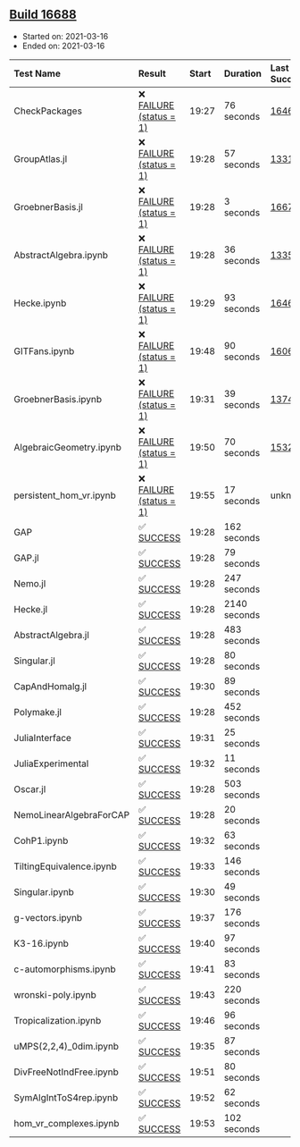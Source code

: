 ## [Build 16688](https://oscarci.mathematik.uni-kl.de/job/oscar/16688/)

* Started on: 2021-03-16
* Ended on: 2021-03-16

| Test Name    | Result | Start | Duration | Last Success | First Failure |
|:-------------|:-------|:------|:---------|:-------------|:--------------|
| CheckPackages | ❌ [FAILURE (status = 1)](https://oscarci.mathematik.uni-kl.de/job/oscar/16688/artifact/logs/build-16688/CheckPackages.log) | 19:27 | 76 seconds | [16463](https://oscarci.mathematik.uni-kl.de/job/oscar/16463/) | [16464](https://oscarci.mathematik.uni-kl.de/job/oscar/16464/) |
| GroupAtlas.jl | ❌ [FAILURE (status = 1)](https://oscarci.mathematik.uni-kl.de/job/oscar/16688/artifact/logs/build-16688/GroupAtlas.jl.log) | 19:28 | 57 seconds | [13311](https://oscarci.mathematik.uni-kl.de/job/oscar/13311/) | [13312](https://oscarci.mathematik.uni-kl.de/job/oscar/13312/) |
| GroebnerBasis.jl | ❌ [FAILURE (status = 1)](https://oscarci.mathematik.uni-kl.de/job/oscar/16688/artifact/logs/build-16688/GroebnerBasis.jl.log) | 19:28 | 3 seconds | [16676](https://oscarci.mathematik.uni-kl.de/job/oscar/16676/) | [16677](https://oscarci.mathematik.uni-kl.de/job/oscar/16677/) |
| AbstractAlgebra.ipynb | ❌ [FAILURE (status = 1)](https://oscarci.mathematik.uni-kl.de/job/oscar/16688/artifact/logs/build-16688/AbstractAlgebra.ipynb.log) | 19:28 | 36 seconds | [13355](https://oscarci.mathematik.uni-kl.de/job/oscar/13355/) | [13356](https://oscarci.mathematik.uni-kl.de/job/oscar/13356/) |
| Hecke.ipynb | ❌ [FAILURE (status = 1)](https://oscarci.mathematik.uni-kl.de/job/oscar/16688/artifact/logs/build-16688/Hecke.ipynb.log) | 19:29 | 93 seconds | [16463](https://oscarci.mathematik.uni-kl.de/job/oscar/16463/) | [16464](https://oscarci.mathematik.uni-kl.de/job/oscar/16464/) |
| GITFans.ipynb | ❌ [FAILURE (status = 1)](https://oscarci.mathematik.uni-kl.de/job/oscar/16688/artifact/logs/build-16688/GITFans.ipynb.log) | 19:48 | 90 seconds | [16068](https://oscarci.mathematik.uni-kl.de/job/oscar/16068/) | [16069](https://oscarci.mathematik.uni-kl.de/job/oscar/16069/) |
| GroebnerBasis.ipynb | ❌ [FAILURE (status = 1)](https://oscarci.mathematik.uni-kl.de/job/oscar/16688/artifact/logs/build-16688/GroebnerBasis.ipynb.log) | 19:31 | 39 seconds | [13748](https://oscarci.mathematik.uni-kl.de/job/oscar/13748/) | [13749](https://oscarci.mathematik.uni-kl.de/job/oscar/13749/) |
| AlgebraicGeometry.ipynb | ❌ [FAILURE (status = 1)](https://oscarci.mathematik.uni-kl.de/job/oscar/16688/artifact/logs/build-16688/AlgebraicGeometry.ipynb.log) | 19:50 | 70 seconds | [15322](https://oscarci.mathematik.uni-kl.de/job/oscar/15322/) | [15323](https://oscarci.mathematik.uni-kl.de/job/oscar/15323/) |
| persistent_hom_vr.ipynb | ❌ [FAILURE (status = 1)](https://oscarci.mathematik.uni-kl.de/job/oscar/16688/artifact/logs/build-16688/persistent_hom_vr.ipynb.log) | 19:55 | 17 seconds | unknown | unknown |
| GAP | ✅ [SUCCESS](https://oscarci.mathematik.uni-kl.de/job/oscar/16688/artifact/logs/build-16688/GAP.log) | 19:28 | 162 seconds |  |  |
| GAP.jl | ✅ [SUCCESS](https://oscarci.mathematik.uni-kl.de/job/oscar/16688/artifact/logs/build-16688/GAP.jl.log) | 19:28 | 79 seconds |  |  |
| Nemo.jl | ✅ [SUCCESS](https://oscarci.mathematik.uni-kl.de/job/oscar/16688/artifact/logs/build-16688/Nemo.jl.log) | 19:28 | 247 seconds |  |  |
| Hecke.jl | ✅ [SUCCESS](https://oscarci.mathematik.uni-kl.de/job/oscar/16688/artifact/logs/build-16688/Hecke.jl.log) | 19:28 | 2140 seconds |  |  |
| AbstractAlgebra.jl | ✅ [SUCCESS](https://oscarci.mathematik.uni-kl.de/job/oscar/16688/artifact/logs/build-16688/AbstractAlgebra.jl.log) | 19:28 | 483 seconds |  |  |
| Singular.jl | ✅ [SUCCESS](https://oscarci.mathematik.uni-kl.de/job/oscar/16688/artifact/logs/build-16688/Singular.jl.log) | 19:28 | 80 seconds |  |  |
| CapAndHomalg.jl | ✅ [SUCCESS](https://oscarci.mathematik.uni-kl.de/job/oscar/16688/artifact/logs/build-16688/CapAndHomalg.jl.log) | 19:30 | 89 seconds |  |  |
| Polymake.jl | ✅ [SUCCESS](https://oscarci.mathematik.uni-kl.de/job/oscar/16688/artifact/logs/build-16688/Polymake.jl.log) | 19:28 | 452 seconds |  |  |
| JuliaInterface | ✅ [SUCCESS](https://oscarci.mathematik.uni-kl.de/job/oscar/16688/artifact/logs/build-16688/JuliaInterface.log) | 19:31 | 25 seconds |  |  |
| JuliaExperimental | ✅ [SUCCESS](https://oscarci.mathematik.uni-kl.de/job/oscar/16688/artifact/logs/build-16688/JuliaExperimental.log) | 19:32 | 11 seconds |  |  |
| Oscar.jl | ✅ [SUCCESS](https://oscarci.mathematik.uni-kl.de/job/oscar/16688/artifact/logs/build-16688/Oscar.jl.log) | 19:28 | 503 seconds |  |  |
| NemoLinearAlgebraForCAP | ✅ [SUCCESS](https://oscarci.mathematik.uni-kl.de/job/oscar/16688/artifact/logs/build-16688/NemoLinearAlgebraForCAP.log) | 19:28 | 20 seconds |  |  |
| CohP1.ipynb | ✅ [SUCCESS](https://oscarci.mathematik.uni-kl.de/job/oscar/16688/artifact/logs/build-16688/CohP1.ipynb.log) | 19:32 | 63 seconds |  |  |
| TiltingEquivalence.ipynb | ✅ [SUCCESS](https://oscarci.mathematik.uni-kl.de/job/oscar/16688/artifact/logs/build-16688/TiltingEquivalence.ipynb.log) | 19:33 | 146 seconds |  |  |
| Singular.ipynb | ✅ [SUCCESS](https://oscarci.mathematik.uni-kl.de/job/oscar/16688/artifact/logs/build-16688/Singular.ipynb.log) | 19:30 | 49 seconds |  |  |
| g-vectors.ipynb | ✅ [SUCCESS](https://oscarci.mathematik.uni-kl.de/job/oscar/16688/artifact/logs/build-16688/g-vectors.ipynb.log) | 19:37 | 176 seconds |  |  |
| K3-16.ipynb | ✅ [SUCCESS](https://oscarci.mathematik.uni-kl.de/job/oscar/16688/artifact/logs/build-16688/K3-16.ipynb.log) | 19:40 | 97 seconds |  |  |
| c-automorphisms.ipynb | ✅ [SUCCESS](https://oscarci.mathematik.uni-kl.de/job/oscar/16688/artifact/logs/build-16688/c-automorphisms.ipynb.log) | 19:41 | 83 seconds |  |  |
| wronski-poly.ipynb | ✅ [SUCCESS](https://oscarci.mathematik.uni-kl.de/job/oscar/16688/artifact/logs/build-16688/wronski-poly.ipynb.log) | 19:43 | 220 seconds |  |  |
| Tropicalization.ipynb | ✅ [SUCCESS](https://oscarci.mathematik.uni-kl.de/job/oscar/16688/artifact/logs/build-16688/Tropicalization.ipynb.log) | 19:46 | 96 seconds |  |  |
| uMPS(2,2,4)_0dim.ipynb | ✅ [SUCCESS](https://oscarci.mathematik.uni-kl.de/job/oscar/16688/artifact/logs/build-16688/uMPS-2-2-4-_0dim.ipynb.log) | 19:35 | 87 seconds |  |  |
| DivFreeNotIndFree.ipynb | ✅ [SUCCESS](https://oscarci.mathematik.uni-kl.de/job/oscar/16688/artifact/logs/build-16688/DivFreeNotIndFree.ipynb.log) | 19:51 | 80 seconds |  |  |
| SymAlgIntToS4rep.ipynb | ✅ [SUCCESS](https://oscarci.mathematik.uni-kl.de/job/oscar/16688/artifact/logs/build-16688/SymAlgIntToS4rep.ipynb.log) | 19:52 | 62 seconds |  |  |
| hom_vr_complexes.ipynb | ✅ [SUCCESS](https://oscarci.mathematik.uni-kl.de/job/oscar/16688/artifact/logs/build-16688/hom_vr_complexes.ipynb.log) | 19:53 | 102 seconds |  |  |
